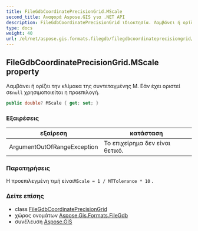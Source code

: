 ```yaml
---
title: FileGdbCoordinatePrecisionGrid.MScale
second_title: Αναφορά Aspose.GIS για .NET API
description: FileGdbCoordinatePrecisionGrid ιδιοκτησία. Λαμβάνει ή ορίζει την κλίμακα της συντεταγμένης M. Εάν έχει οριστεί σεnull χρησιμοποιείται η προεπιλογή.
type: docs
weight: 40
url: /el/net/aspose.gis.formats.filegdb/filegdbcoordinateprecisiongrid/mscale/
---
```

## FileGdbCoordinatePrecisionGrid.MScale property

Λαμβάνει ή ορίζει την κλίμακα της συντεταγμένης M. Εάν έχει οριστεί σε`null` χρησιμοποιείται η προεπιλογή.

```csharp
public double? MScale { get; set; }
```

### Εξαιρέσεις

| εξαίρεση | κατάσταση |
| --- | --- |
| ArgumentOutOfRangeException | Το επιχείρημα δεν είναι θετικό. |

### Παρατηρήσεις

Η προεπιλεγμένη τιμή είναι`MScale = 1 / MTTolerance * 10` .

### Δείτε επίσης

* class [FileGdbCoordinatePrecisionGrid](../)
* χώρος ονομάτων [Aspose.Gis.Formats.FileGdb](../../filegdbcoordinateprecisiongrid/)
* συνέλευση [Aspose.GIS](../../../)


